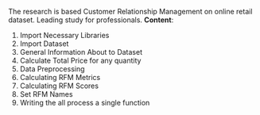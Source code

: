 
The research is based Customer Relationship Management on online retail dataset. Leading study for professionals.
**Content**:
1. Import Necessary Libraries
2. Import Dataset
3. General Information About to Dataset
4. Calculate Total Price for any quantity
5. Data Preprocessing
6. Calculating RFM Metrics
7. Calculating RFM Scores
8. Set RFM Names
9. Writing the all process a single function
